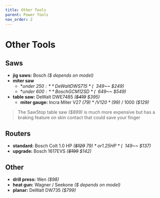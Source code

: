 ```yaml
---
title: Other Tools
parent: Power Tools
nav_order: 2
---
```

# Other Tools

## Saws

- **jig saws:** Bosch *($ depends on model)*
- **miter saw**
	- **under $250:** DeWalt DWS715 *(~~$349~~ $249)*
	- **under $600:** Bosch GCM12SD  *(~~$649~~ $549)*
- **table saw:** DeWalt DWE7485 *(~~$419~~ $395)*
	- **miter gauge:** Incra Miter V27 *($79)* / V120 *($99)* / 1000 *($129)*

> The SawStop table saw *($899)* is much more expensive but has a braking feature on skin contact that could save your finger

## Routers

- **standard:** Bosch Colt 1.0 HP *(~~$129~~ $79)* or 1.25 HP *(~~$149~~ $137)*
- **upgrade:** Bosch 1617EVS *(~~$199~~ $142)* 

## Other

- **drill press:** Wen *($98)*
- **heat gun:** Wagner / Seekone *($ depends on model)*
- **planar:** DeWalt DW735 *($799)*

